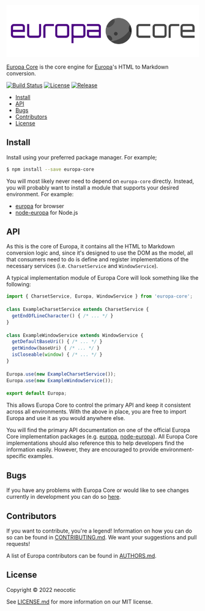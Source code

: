 ![Europa Core](https://raw.githubusercontent.com/neocotic/europa-branding/main/assets/banner/europa-core/europa-core-banner-742x200.png)

[Europa Core](https://github.com/neocotic/europa/tree/main/packages/europa-core) is the core engine for
[Europa](https://github.com/neocotic/europa)'s HTML to Markdown conversion.

[![Build Status](https://img.shields.io/github/workflow/status/neocotic/europa/CI/develop?style=flat-square)](https://github.com/neocotic/europa/actions/workflows/ci.yml)
[![License](https://img.shields.io/npm/l/europa-core.svg?style=flat-square)](https://github.com/neocotic/europa/raw/main/packages/europa-core/LICENSE.md)
[![Release](https://img.shields.io/npm/v/europa-core.svg?style=flat-square)](https://npmjs.com/package/europa-core)

* [Install](#install)
* [API](#api)
* [Bugs](#bugs)
* [Contributors](#contributors)
* [License](#license)

## Install

Install using your preferred package manager. For example;

``` bash
$ npm install --save europa-core
```

You will most likely never need to depend on `europa-core` directly. Instead, you will probably want to install a module
that supports your desired environment. For example:

* [europa](https://github.com/neocotic/europa/tree/main/packages/europa) for browser
* [node-europa](https://github.com/neocotic/europa/tree/main/packages/node-europa) for Node.js

## API

As this is the core of Europa, it contains all the HTML to Markdown conversion logic and, since it's designed to use the
DOM as the model, all that consumers need to do is define and register implementations of the necessary services (i.e.
`CharsetService` and `WindowService`).

A typical implementation module of Europa Core will look something like the following:

``` javascript
import { CharsetService, Europa, WindowService } from 'europa-core';

class ExampleCharsetService extends CharsetService {
  getEndOfLineCharacter() { /* ... */ }
}

class ExampleWindowService extends WindowService {
  getDefaultBaseUri() { /* ... */ }
  getWindow(baseUri) { /* ... */ }
  isCloseable(window) { /* ... */ }
}

Europa.use(new ExampleCharsetService());
Europa.use(new ExampleWindowService());

export default Europa;
```

This allows Europa Core to control the primary API and keep it consistent across all environments. With the above in
place, you are free to import Europa and use it as you would anywhere else.

You will find the primary API documentation on one of the official Europa Core implementation packages (e.g.
[europa](https://github.com/neocotic/europa/tree/main/packages/europa),
[node-europa](https://github.com/neocotic/europa/tree/main/packages/node-europa)). All Europa Core implementations
should also reference this to help developers find the information easily. However, they are encouraged to provide
environment-specific examples.

## Bugs

If you have any problems with Europa Core or would like to see changes currently in development you can do so
[here](https://github.com/neocotic/europa/issues).

## Contributors

If you want to contribute, you're a legend! Information on how you can do so can be found in
[CONTRIBUTING.md](https://github.com/neocotic/europa/blob/main/CONTRIBUTING.md). We want your suggestions and pull
requests!

A list of Europa contributors can be found in [AUTHORS.md](https://github.com/neocotic/europa/blob/main/AUTHORS.md).

## License

Copyright © 2022 neocotic

See [LICENSE.md](https://github.com/neocotic/europa/raw/main/packages/europa-core/LICENSE.md) for more information on
our MIT license.
